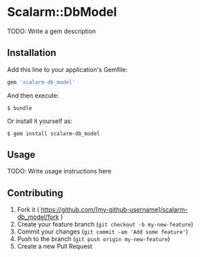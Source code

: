 # Scalarm::DbModel

TODO: Write a gem description

## Installation

Add this line to your application's Gemfile:

```ruby
gem 'scalarm-db_model'
```

And then execute:

    $ bundle

Or install it yourself as:

    $ gem install scalarm-db_model

## Usage

TODO: Write usage instructions here

## Contributing

1. Fork it ( https://github.com/[my-github-username]/scalarm-db_model/fork )
2. Create your feature branch (`git checkout -b my-new-feature`)
3. Commit your changes (`git commit -am 'Add some feature'`)
4. Push to the branch (`git push origin my-new-feature`)
5. Create a new Pull Request
